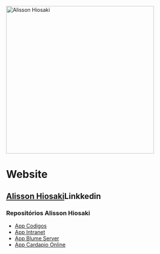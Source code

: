 <p aling="center">
<img src="https://alissonhiosaki.github.io/server.blume/img/favicon.svg" width="400" alt="Alisson Hiosaki"></p>
<h1 aling="center">Website</h1>
<h2 aling="center"><a href="www.linkedin.com/in/alissonhiosaki">Alisson Hiosaki</a>Linkkedin</h2>


### Repositórios Alisson Hiosaki

- [App Codigos](https://github.com/app-htn/appvendas)
- [App Intranet](https://github.com/app-htn/intranet)
- [App Blume Server](https://github.com/alissonhioski/server.blume)
- [App Cardapio Online](https://github.com/salustino-massas/cardapio.online)
